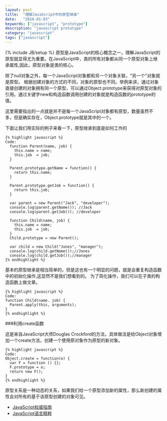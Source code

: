 ```yaml
---
layout: post
title:  "理解JavaScript中的原型继承"
date:   "2016-01-03"
keywords: ["javascript", "prototype"]
description: "javascript prototype"
category: "javascript"
tags: ["javascript"]
---
```

{% include JB/setup %}
原型是JavaScript的核心概念之一，理解JavaScript的原型就显得尤为重要。在JavaScript中，类的所有对象都从同一个原型对象上继承属性,因此，原型对象是类的核心。

除了null对象之外，每一个JavaScript对象都和另一个对象关联，"另一个"对象就是原型。
根据创建对象的方式的不同，对象的原型也不同。举例来讲，通过对象直接创建的对象拥有同一个原型，可以通过Object.prototype来获得对原型对象的引用。通过关键字new和构造函数调用创建的对象就是构造函数的prototype的值。

这里需要指出的一点就是并不是每一个JavaScript对象都有原型，数量虽然不多，但是确实存在，Object.prototype就是其中的一个。

下面让我们用实际的例子来看一下，原型继承到底是如何工作的

    {% highlight javascript %}
    Code:
      function Parent(name, job) {
        this.name = name;
        this.job  = job;
      } 

      Parent.prototype.getName = function() {
        return this.name;
      }

      Parent.prototype.getJob = function() {
        return this.job;
      }

      var parent = new Parent("Jack", "developer");
      console.log(parent.getName()); //Jack
      console.log(parent.getJob()); //developer

      function Child(name, job) {
        this.name = name;
        this.job  = job;
      }
      Child.prototype = new Parent();

      var child = new Child("Jones", "manager");
      console.log(child.getName());//Jones
      console.log(child.getJob());//manager
    {% endhighlight %}
基本的原型继承是相当简单的，但是这也有一个明显的问题，就是会重复构造函数中的初始化操作,这显然不是我们想看到的。
为了简化操作，我们可以在子类的构造函数上做文章。

    {% highlight javascript %}
    Code:
    function Child(name. job) {
      Parent.apply(this, arguments);
    }
    {% endhighlight %}
###利用create函数

这是来自JavaScript大师Douglas Crockford的方法，具体做法是给Object对象增加一个create方法，创建一个使用原对象作为原型的新对象。


    {% highlight javascript %}
    Code:
    Object.create = function(o) {
      var F = function () {};
      F.prototype = o;
      return new F();
    }
    {% endhighlight %}


原型关系是一种动态的关系，如果我们给一个原型添加新的属性，那么新创建的属性会对所有的基于该原型创建的对象可见。


- [JavaScript权威指南](http://www.amazon.cn/O-Reilly%25252525252525252525E7%25252525252525252525B2%25252525252525252525BE%25252525252525252525E5%2525252525252525252593%2525252525252525252581%25252525252525252525E5%252525252525252525259B%25252525252525252525BE%25252525252525252525E4%25252525252525252525B9%25252525252525252525A6%25252525252525252525E7%25252525252525252525B3%25252525252525252525BB%25252525252525252525E5%2525252525252525252588%2525252525252525252597-JavaScript%25252525252525252525E6%252525252525252525259D%2525252525252525252583%25252525252525252525E5%25252525252525252525A8%2525252525252525252581%25252525252525252525E6%252525252525252525258C%2525252525252525252587%25252525252525252525E5%252525252525252525258D%2525252525252525252597-%25252525252525252525E5%25252525252525252525BC%2525252525252525252597%25252525252525252525E5%2525252525252525252585%25252525252525252525B0%25252525252525252525E7%25252525252525252525BA%25252525252525252525B3%25252525252525252525E6%25252525252525252525A0%25252525252525252525B9/dp/B007VISQ1Y?SubscriptionId=AKIAJMGEVRIO53UGJCYQ&tag=16-28-282__-23&linkCode=sp1&camp=2025&creative=165953&creativeASIN=B007VISQ1Y "JavaScript权威指南(第6版)")
- [JavaScript语言精粹](http://www.amazon.cn/JavaScript%2525252525252525E8%2525252525252525AF%2525252525252525AD%2525252525252525E8%2525252525252525A8%252525252525252580%2525252525252525E7%2525252525252525B2%2525252525252525BE%2525252525252525E7%2525252525252525B2%2525252525252525B9-%2525252525252525E9%252525252525252581%252525252525252593%2525252525252525E6%2525252525252525A0%2525252525252525BC%2525252525252525E6%25252525252525258B%252525252525252589%2525252525252525E6%252525252525252596%2525252525252525AF%2525252525252525E2%252525252525252580%2525252525252525A2%2525252525252525E5%252525252525252585%25252525252525258B%2525252525252525E7%2525252525252525BD%252525252525252597%2525252525252525E5%252525252525252585%25252525252525258B%2525252525252525E7%2525252525252525A6%25252525252525258F%2525252525252525E5%2525252525252525BE%2525252525252525B7/dp/B0097CON2S?SubscriptionId=AKIAJMGEVRIO53UGJCYQ&tag=16-28-282__-23&linkCode=sp1&camp=2025&creative=165953&creativeASIN=B0097CON2S "JavaScript语言精粹(修订版)")
